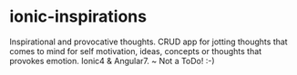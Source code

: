 # ionic-inspirations
Inspirational and provocative thoughts. CRUD app for jotting thoughts that comes to mind for self motivation, ideas, concepts or thoughts that provokes emotion. Ionic4 & Angular7. ~ Not a ToDo! :-)

